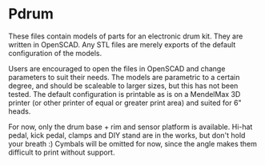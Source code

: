 Pdrum
=====

These files contain models of parts for an electronic drum kit.
They are written in OpenSCAD.
Any STL files are merely exports of the default configuration of the models.

Users are encouraged to open the files in OpenSCAD and change parameters to suit their needs.
The models are parametric to a certain degree, and should be scaleable to larger sizes, but this has not been tested. 
The default configuration is printable as is on a MendelMax 3D printer (or other printer of equal or greater print area) and suited for 6" heads.

For now, only the drum base + rim and sensor platform is available.
Hi-hat pedal, kick pedal, clamps and DIY stand are in the works, but don't hold your breath :)
Cymbals will be omitted for now, since the angle makes them difficult to print without support.

